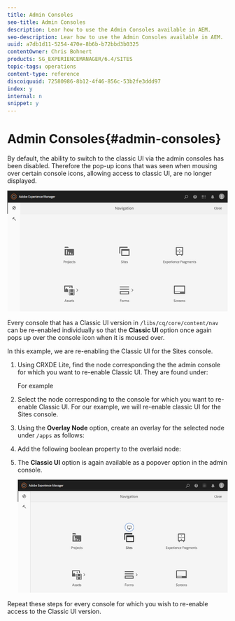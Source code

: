 ```yaml
---
title: Admin Consoles
seo-title: Admin Consoles
description: Lear how to use the Admin Consoles available in AEM.
seo-description: Lear how to use the Admin Consoles available in AEM.
uuid: a7db1d11-5254-470e-8b6b-b72bbd3b0325
contentOwner: Chris Bohnert
products: SG_EXPERIENCEMANAGER/6.4/SITES
topic-tags: operations
content-type: reference
discoiquuid: 72580986-8b12-4f46-856c-53b2fe3ddd97
index: y
internal: n
snippet: y
---
```


# Admin Consoles{#admin-consoles}

By default, the ability to switch to the classic UI via the admin consoles has been disabled. Therefore the pop-up icons that was seen when mousing over certain console icons, allowing access to classic UI, are no longer displayed.

![](assets/screen_shot_2018-03-23at111956.png)

Every console that has a Classic UI version in `/libs/cq/core/content/nav` can be re-enabled individually so that the **Classic UI** option once again pops up over the console icon when it is moused over.

In this example, we are re-enabling the Classic UI for the Sites console.

1. Using CRXDE Lite, find the node corresponding the the admin console for which you want to re-enable Classic UI. They are found under:

   For example

1. Select the node corresponding to the console for which you want to re-enable Classic UI. For our example, we will re-enable classic UI for the Sites console.
1. Using the **Overlay Node** option, create an overlay for the selected node under `/apps` as follows:
1. Add the following boolean property to the overlaid node:
1. The **Classic UI** option is again available as a popover option in the admin console.

   ![](assets/screen_shot_2018-03-23at111924.png)

Repeat these steps for every console for which you wish to re-enable access to the Classic UI version.
